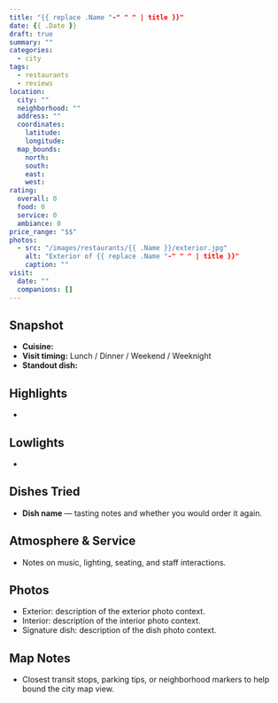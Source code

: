 ```yaml
---
title: "{{ replace .Name "-" " " | title }}"
date: {{ .Date }}
draft: true
summary: ""
categories:
  - city
tags:
  - restaurants
  - reviews
location:
  city: ""
  neighborhood: ""
  address: ""
  coordinates:
    latitude: 
    longitude: 
  map_bounds:
    north: 
    south: 
    east: 
    west: 
rating:
  overall: 0
  food: 0
  service: 0
  ambiance: 0
price_range: "$$"
photos:
  - src: "/images/restaurants/{{ .Name }}/exterior.jpg"
    alt: "Exterior of {{ replace .Name "-" " " | title }}"
    caption: ""
visit:
  date: ""
  companions: []
---
```


## Snapshot

- **Cuisine:** 
- **Visit timing:** Lunch / Dinner / Weekend / Weeknight
- **Standout dish:** 

## Highlights

- 

## Lowlights

- 

## Dishes Tried

- **Dish name** — tasting notes and whether you would order it again.

## Atmosphere & Service

- Notes on music, lighting, seating, and staff interactions.

## Photos

- Exterior: description of the exterior photo context.
- Interior: description of the interior photo context.
- Signature dish: description of the dish photo context.

## Map Notes

- Closest transit stops, parking tips, or neighborhood markers to help bound the city map view.
